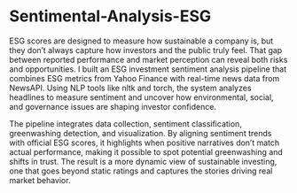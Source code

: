 # Sentimental-Analysis-ESG

ESG scores are designed to measure how sustainable a company is, but they don’t always capture how investors and the public truly feel. That gap between reported performance and market perception can reveal both risks and opportunities. I built an ESG investment sentiment analysis pipeline that combines ESG metrics from Yahoo Finance with real-time news data from NewsAPI. Using NLP tools like nltk and torch, the system analyzes headlines to measure sentiment and uncover how environmental, social, and governance issues are shaping investor confidence.

The pipeline integrates data collection, sentiment classification, greenwashing detection, and visualization. By aligning sentiment trends with official ESG scores, it highlights when positive narratives don’t match actual performance, making it possible to spot potential greenwashing and shifts in trust. The result is a more dynamic view of sustainable investing, one that goes beyond static ratings and captures the stories driving real market behavior.
